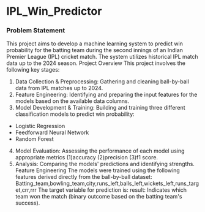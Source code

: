 # IPL_Win_Predictor
### Problem Statement 
This project aims to develop a machine learning system to predict win probability for 
the batting team during the second innings of an Indian Premier League (IPL) cricket 
match. The system utilizes historical IPL match data up to the 2024 season. 
Project Overview 
This project involves the following key stages: 
1. Data Collection & Preprocessing: Gathering and cleaning ball-by-ball data 
from IPL matches up to 2024. 
2. Feature Engineering: Identifying and preparing the input features for the 
models based on the available data columns. 
3. Model Development & Training: Building and training three different 
classification models to predict win probability: 
 - Logistic Regression 
 - Feedforward Neural Network
 - Random Forest 
4. Model Evaluation: Assessing the performance of each model using 
appropriate metrics (1)accuracy (2)precision (3)f1 score. 
5. Analysis: Comparing the models' predictions and identifying strengths. 
Feature Engineering 
The models were trained using the following features derived directly from the 
ball-by-ball dataset: 
Batting_team,bowling_team,city,runs_left,balls_left,wickets_left,runs_target,crr,rrr 
The target variable for prediction is: 
result: Indicates which team won the match (binary outcome based on the batting 
team's success). 
